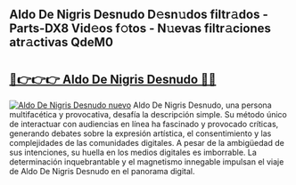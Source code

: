 ## Aldo De Nigris Desnudo D𝚎sn𝚞dos filtr𝚊dos - Parts-DX8 Vid𝚎os f𝚘tos - N𝚞evas filtr𝚊ciones atr𝚊ctivas QdeM0

# <h2><a href="http://mb4aay0.tromn.icu/?c=Aldo+De+Nigris+Desnudo">🔗👉👉👉 Aldo De Nigris Desnudo 🔗🔗</a></h2>

[![Aldo De Nigris Desnudo nuevo](https://i.imgur.com/pEAQMta.gif)](http://mb4aay0.tromn.icu/?c=Aldo+De+Nigris+Desnudo)
Aldo De Nigris Desnudo, una persona multifacética y provocativa, desafía la descripción simple. Su método único de interactuar con audiencias en línea ha fascinado y provocado críticas, generando debates sobre la expresión artística, el consentimiento y las complejidades de las comunidades digitales. A pesar de la ambigüedad de sus intenciones, su huella en los medios digitales es imborrable. La determinación inquebrantable y el magnetismo innegable impulsan el viaje de Aldo De Nigris Desnudo en el panorama digital.
